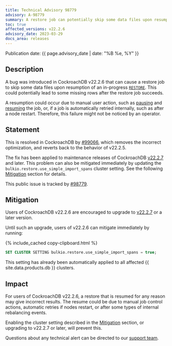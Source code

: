 ```yaml
---
title: Technical Advisory 98779
advisory: A-98779
summary: A restore job can potentially skip some data files upon resumption of an in-progress <code>RESTORE</code>, which could lead to missing rows after the job succeeds.
toc: true
affected_versions: v22.2.6
advisory_date: 2023-03-29
docs_area: releases
---
```


Publication date: {{ page.advisory_date | date: "%B %e, %Y" }}

## Description

A bug was introduced in CockroachDB v22.2.6 that can cause a restore job to skip some data files upon resumption of an in-progress [`RESTORE`](../{{site.versions["stable"]}}/restore.html). This could potentially lead to some missing rows after the restore job succeeds.

A resumption could occur due to manual user action, such as [pausing](../{{site.versions["stable"]}}/pause-job.html)  and [resuming](../{{site.versions["stable"]}}/resume-job.html) the job, or, if a job is automatically retried internally, such as after a node restart. Therefore, this failure might not be noticed by an operator.

## Statement

This is resolved in CockroachDB by [#99066](https://github.com/cockroachdb/cockroach/pull/99066), which removes the incorrect optimization, and reverts back to the behavior of v22.2.5.

The fix has been applied to maintenance releases of CockroachDB [v22.2.7](../releases/v22.2.html#v22-2-7) and later. This problem can also be mitigated immediately by updating the `bulkio.restore.use_simple_import_spans` cluster setting. See the following [Mitigation](#mitigation) section for details.

This public issue is tracked by [#98779](https://github.com/cockroachdb/cockroach/issues/98779).

## Mitigation

Users of CockroachDB v22.2.6 are encouraged to upgrade to [v22.2.7](../releases/v22.2.html#v22-2-7) or a later version.

Until such an upgrade, users of v22.2.6 can mitigate immediately by running:

{% include_cached copy-clipboard.html %}
```sql
SET CLUSTER SETTING bulkio.restore.use_simple_import_spans = true;
```

This setting has already been automatically applied to all affected {{ site.data.products.db }} clusters.

## Impact

For users of CockroachDB v22.2.6, a restore that is resumed for any reason may give incorrect results. The resume could be due to manual job control actions, automatic retries if nodes restart, or after some types of internal rebalancing events.

Enabling the cluster setting described in the [Mitigation](#mitigation) section, or upgrading to v22.2.7 or later, will prevent this.

Questions about any technical alert can be directed to our [support team](https://support.cockroachlabs.com/).
